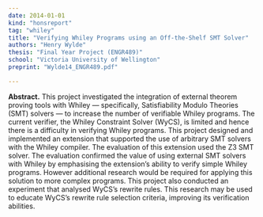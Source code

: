```yaml
---
date: 2014-01-01
kind: "honsreport"
tag: "whiley"
title: "Verifying Whiley Programs using an Off-the-Shelf SMT Solver"
authors: "Henry Wylde"
thesis: "Final Year Project (ENGR489)"
school: "Victoria University of Wellington"
preprint: "Wylde14_ENGR489.pdf"

---
```


**Abstract.** This project investigated the integration of external theorem proving tools with Whiley — specifically, Satisfiability Modulo Theories (SMT) solvers — to increase the number of verifiable Whiley programs. The current verifier, the Whiley Constraint Solver (WyCS), is limited and hence there is a difficulty in verifying Whiley programs. This project designed and implemented an extension that supported the use of arbitrary SMT solvers with the Whiley compiler. The evaluation of this extension used the Z3 SMT solver. The evaluation confirmed the value of using external SMT solvers with Whiley by emphasising the extension’s ability to verify simple Whiley programs. However additional research would be required for applying this solution to more complex programs. This project also conducted an experiment that analysed WyCS’s rewrite rules. This research may be used to educate WyCS’s rewrite rule selection criteria, improving its verification abilities.



